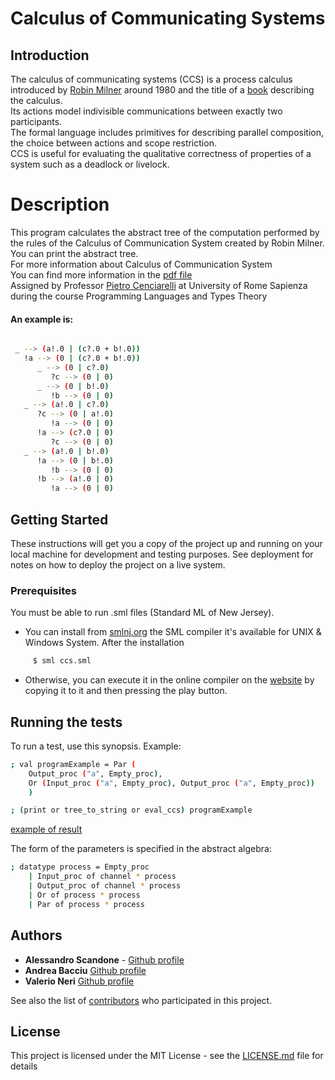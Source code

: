 # Calculus of Communicating Systems
## Introduction
The calculus of communicating systems (CCS) is a process calculus introduced by [Robin Milner](https://it.wikipedia.org/wiki/Robin_Milner) around 1980 and the title of a [book](https://www.springer.com/la/book/9783540102359) describing the calculus. <br/> Its actions model indivisible communications between exactly two participants. <br/> The formal language includes primitives for describing parallel composition, the choice between actions and scope restriction. <br/> CCS is useful for evaluating the qualitative correctness of properties of a system such as a deadlock or livelock.

# Description
This program calculates the abstract tree of the computation performed by the rules of the Calculus of Communication System created by Robin Milner.<br/>
You can print the abstract tree.<br/>
For more information about Calculus of Communication System<br/>
You can find more information in the [pdf file](htps://github.com/andreabac3/Calculus-of-Communicating-Systems/blob/master/ccs.pdf) 
<br/>
Assigned by Professor [Pietro Cenciarelli](http://wwwusers.di.uniroma1.it/~cencia/) at University of Rome Sapienza during the course Programming Languages and Types Theory

#### An example is:
```sh

 _ --> (a!.0 | (c?.0 + b!.0))
   !a --> (0 | (c?.0 + b!.0))
      _ --> (0 | c?.0)
         ?c --> (0 | 0)
      _ --> (0 | b!.0)
         !b --> (0 | 0)
   _ --> (a!.0 | c?.0)
      ?c --> (0 | a!.0)
         !a --> (0 | 0)
      !a --> (c?.0 | 0)
         ?c --> (0 | 0)
   _ --> (a!.0 | b!.0)
      !a --> (0 | b!.0)
         !b --> (0 | 0)
      !b --> (a!.0 | 0)
         !a --> (0 | 0)
```
## Getting Started

These instructions will get you a copy of the project up and running on your local machine for development and testing purposes. See deployment for notes on how to deploy the project on a live system.

### Prerequisites

You must be able to run .sml files (Standard ML of New Jersey).

* You can install from [smlnj.org](https://www.smlnj.org/) the SML compiler it's available for UNIX & Windows System. After the installation
```sh
     $ sml ccs.sml 
```

* Otherwise, you can execute it in the online compiler on the
[website](https://www.tutorialspoint.com/execute_smlnj_online.php) by copying it to it and then pressing the play button.


## Running the tests

To run a test, use this synopsis.
Example: 
```sh
; val programExample = Par (
    Output_proc ("a", Empty_proc),
    Or (Input_proc ("a", Empty_proc), Output_proc ("a", Empty_proc))
    )

; (print or tree_to_string or eval_ccs) programExample
```
[example of result](https://github.com/andreabac3/Calculus-of-Communicating-Systems/blob/master/README.md#an-example-is)

The form of the parameters is specified in the abstract algebra:
```sh
; datatype process = Empty_proc
    | Input_proc of channel * process
    | Output_proc of channel * process
    | Or of process * process
    | Par of process * process
```

## Authors

* **Alessandro Scandone**  - [Github profile](https://github.com/andreabac3)
* **Andrea Bacciu**  [Github profile](https://github.com/andreabac3)
* **Valerio Neri**  [Github profile](https://github.com/andreabac3)

See also the list of [contributors](https://github.com/andreabac3/Calculus-of-Communicating-Systems/contributors) who participated in this project.

## License

This project is licensed under the MIT License - see the [LICENSE.md](LICENSE) file for details
